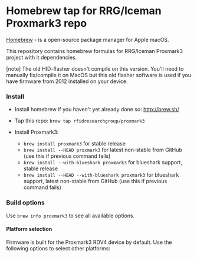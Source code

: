 Homebrew tap for RRG/Iceman Proxmark3 repo
=========================================

[Homebrew](http://brew.sh) - is a open-source package manager for Apple macOS.

This repository contains homebrew formulas for RRG/Iceman Proxmark3 project with it dependencies.

[note]
The old HID-flasher doesn't compile on this version. You'll need to manually fix/compile it on MacOS but this old flasher software is used if you have firmware from 2012 installed on your device.  

### Install

- Install homebrew if you haven't yet already done so: http://brew.sh/

- Tap this repo: `brew tap rfidresearchgroup/proxmark3`

- Install Proxmark3:
  - `brew install proxmark3` for stable release 
  - `brew install --HEAD proxmark3` for latest non-stable from GitHub (use this if previous command fails)
  - `brew install --with-blueshark proxmark3` for blueshark support, stable release
  - `brew install --HEAD --with-blueshark proxmark3` for blueshark support, latest non-stable from GitHub (use this if previous command fails)

### Build options

Use `brew info proxmark3` to see all available options.

#### Platform selection

Firmware is built for the Proxmark3 RDV4 device by default. Use the following options to select other platforms:

- `--with-generic`: build for generic (non-RDV4) devices, see [platform](https://github.com/RfidResearchGroup/proxmark3/blob/master/doc/md/Use_of_Proxmark/4_Advanced-compilation-parameters.md#platform).
- `--with-small`: enable build-time size limit for devices with 256kB flash, see [256kb versions](https://github.com/RfidResearchGroup/proxmark3/blob/master/doc/md/Use_of_Proxmark/4_Advanced-compilation-parameters.md#256kb-versions).

#### Removing features

When installing with `--HEAD`, it's possible to remove features to reduce firmware size for 256kB devices using options such as `--without-lf`, `--without-hitag`, etc.

`--without-foo` corresponds to the `SKIP_FOO` compile options listed [here](https://github.com/RfidResearchGroup/proxmark3/blob/master/doc/md/Use_of_Proxmark/4_Advanced-compilation-parameters.md#256kb-versions).

#### Standalone mode

Firmware is built with the `HF_MSDSAL` standalone mode by default. Use the `--with-lf-foo` or `--with-hf-foo` options to select a different standalone mode,
or `--without-standalone` to disable standalone mode altogether.

`--with-lf-foo` corresponds to the `STANDALONE=LF_FOO` compile options listed [here](https://github.com/RfidResearchGroup/proxmark3/blob/master/doc/md/Use_of_Proxmark/4_Advanced-compilation-parameters.md#standalone).

Some of these options will only work with `--HEAD`.

### Errors while running

- If you see this message 
    `To reinstall HEAD, run brew reinstall proxmark3`
- do this
   ```
   brew remove proxmark3
   brew reinstall proxmark3
   ```

	 
### Usage

Proxmark3 client will be installed in 
`/usr/local/bin/proxmark3`  

Firmware will be located in 
`/usr/local/share/firmware/`  

The paths mentioned above are symlinks created by Homebrew (`brew install` implies `brew link`) to your Cellar.

See [instructions on the RRG repo](https://github.com/RfidResearchGroup/proxmark3/blob/master/doc/md/Installation_Instructions/Mac-OS-X-Homebrew-Installation-Instructions.md#flash-the-bootrom--fullimage)
